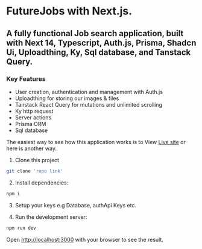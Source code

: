 # FutureJobs with Next.js.

## A fully functional Job search application, built with Next 14, Typescript, Auth.js, Prisma, Shadcn Ui, Uploadthing, Ky, Sql database, and Tanstack Query.

### Key Features

- User creation, authentication and management with Auth.js
- Uploadthing for storing our images & files
- Tanstack React Query for mutations and unlimited scrolling
- Ky http request
- Server actions
- Prisma ORM
- Sql database

The easiest way to see how this application works is to View [Live site](https://vercel.com) or here is another way.

1. Clone this project

```bash
git clone 'repo link'

```

2. Install dependencies:

```bash
npm i

```

3. Setup your keys e.g Database, authApi Keys etc.

4. Run the development server:

```bash
npm run dev

```

Open [http://localhost:3000](http://localhost:3000) with your browser to see the result.
